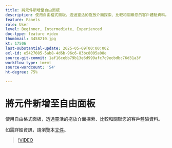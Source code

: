 ```yaml
---
title: 將元件新增至自由面板
description: 使用自由格式面板，透過靈活的拖放介面探索、比較和關聯您的客戶體驗資料。
feature: Panels
role: User
level: Beginner, Intermediate, Experienced
doc-type: feature video
thumbnail: 3458210.jpg
kt: 17506
last-substantial-update: 2025-05-09T00:00:00Z
exl-id: e5427085-5ab8-4d6b-96c6-83bc8005a08e
source-git-commit: 1af16cebb79b13e6d999afc7c9ecbdbc76d31a3f
workflow-type: tm+mt
source-wordcount: '54'
ht-degree: 75%

---
```


# 將元件新增至自由面板

使用自由格式面板，透過靈活的拖放介面探索、比較和關聯您的客戶體驗資料。

如需詳細資訊，請瀏覽本[文件](https://experienceleague.adobe.com/zh-hant/docs/analytics-platform/using/cja-workspace/panels/freeform-panel)。

>[!VIDEO](https://video.tv.adobe.com/v/3458210/?learn=on)
